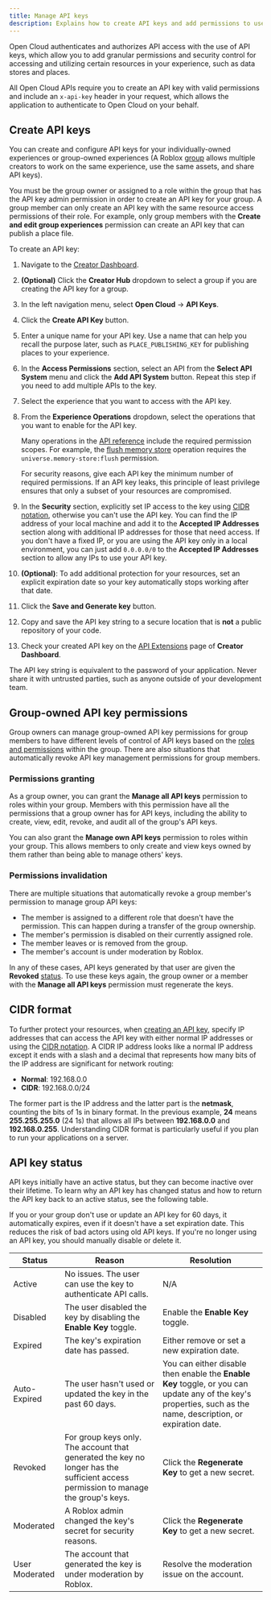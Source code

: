 ```yaml
---
title: Manage API keys
description: Explains how to create API keys and add permissions to use Open Cloud web APIs for your experience.
---
```


Open Cloud authenticates and authorizes API access with the use of API keys,
which allow you to add granular permissions and security control for accessing
and utilizing certain resources in your experience, such as data stores and
places.

All Open Cloud APIs require you to create an API key with valid permissions and
include an `x-api-key` header in your request, which allows the application to
authenticate to Open Cloud on your behalf.

## Create API keys

You can create and configure API keys for your individually-owned
experiences or group-owned experiences (A Roblox
[group](../../projects/groups.md) allows multiple creators to work on the same
experience, use the same assets, and share API keys).

You must be the group owner or assigned to a role within the group that has the
API key admin permission in order to create an API key for your group. A group
member can only create an API key with the same resource access permissions of
their role. For example, only group members with the **Create and edit group
experiences** permission can create an API key that can publish a place file.

To create an API key:

1. Navigate to the [Creator Dashboard](https://create.roblox.com/dashboard/creations).
1. **(Optional)** Click the **Creator Hub** dropdown to select a group if you are creating the API key for a group.
1. In the left navigation menu, select **Open Cloud** &rarr; **API Keys**.
1. Click the **Create API Key** button.
1. Enter a unique name for your API key. Use a name that can help you recall the
   purpose later, such as `PLACE_PUBLISHING_KEY` for publishing places to your
   experience.
1. In the **Access Permissions** section, select an API from the **Select API
   System** menu and click the **Add API System** button. Repeat this step if
   you need to add multiple APIs to the key.
1. Select the experience that you want to access with the API key.
1. From the **Experience Operations** dropdown, select the operations that you
   want to enable for the API key.

   Many operations in the [API reference](../index.md) include the required permission scopes. For example, the [flush memory store](/cloud/reference/MemoryStore#Flush-Memory-Store) operation requires the `universe.memory-store:flush` permission.

   <Alert severity="warning">
   For security reasons, give each API key the minimum number of required permissions. If an API key leaks, this principle of least privilege ensures that only a subset of your resources are compromised.
   </Alert>

1. In the **Security** section, explicitly set IP access to the key using [CIDR
   notation](#cidr-format), otherwise you can't use the API key. You can find
   the IP address of your local machine and add it to the **Accepted IP
   Addresses** section along with additional IP addresses for those that need
   access. If you don't have a fixed IP, or you are using the API key only in a
   local environment, you can just add `0.0.0.0/0` to the **Accepted IP
   Addresses** section to allow any IPs to use your API key.

1. **(Optional)**: To add additional protection for your resources, set an
   explicit expiration date so your key automatically stops working after that
   date.
1. Click the **Save and Generate key** button.
1. Copy and save the API key string to a secure location that is **not** a
   public repository of your code.
1. Check your created API key on the
   [API Extensions](https://create.roblox.com/dashboard/credentials) page of **Creator
   Dashboard**.

<Alert severity="warning"> The API key string is equivalent to the password of
your application. Never share it with untrusted parties, such as anyone outside
of your development team. </Alert>

## Group-owned API key permissions

Group owners can manage group-owned API key permissions for group members to
have different levels of control of API keys based on the [roles and
permissions](../../projects/groups.md#roles-and-permissions) within the group.
There are also situations that automatically revoke API key management
permissions for group members.

### Permissions granting

As a group owner, you can grant the **Manage all API keys** permission
to roles within your group. Members with this permission have all the
permissions that a group owner has for API keys, including the ability to
create, view, edit, revoke, and audit all of the group's API keys.

You can also grant the **Manage own API keys** permission to roles within your
group. This allows members to only create and view keys owned by them rather
than being able to manage others' keys.

### Permissions invalidation

There are multiple situations that automatically revoke a group member's
permission to manage group API keys:

- The member is assigned to a different role that doesn't have the permission.
  This can happen during a transfer of the group ownership.
- The member's permission is disabled on their currently assigned role.
- The member leaves or is removed from the group.
- The member's account is under moderation by Roblox.

In any of these cases, API keys generated by that user are given the **Revoked**
[status](#api-key-status). To use these keys again, the group owner or a member
with the **Manage all API keys** permission must regenerate the keys.

## CIDR format

To further protect your resources, when [creating an API
key](#create-api-keys), specify IP addresses that can access the API key with
either normal IP addresses or using the [CIDR
notation](https://en.wikipedia.org/wiki/Classless_Inter-Domain_Routing#CIDR_notation).
A CIDR IP address looks like a normal IP address except it ends with a slash and
a decimal that represents how many bits of the IP address are significant for
network routing:

- **Normal**: 192.168.0.0
- **CIDR**: 192.168.0.0/24

The former part is the IP address and the latter part is the **netmask**,
counting the bits of 1s in binary format. In the previous example, **24** means
**255.255.255.0** (24 1s) that allows all IPs between **192.168.0.0** and
**192.168.0.255**. Understanding CIDR format is particularly useful if you plan
to run your applications on a server.

## API key status

API keys initially have an active status, but they can become inactive over
their lifetime. To learn why an API key has changed status and how to return the
API key back to an active status, see the following table.

<Alert severity="warning"> If you or your group don't use or update an API key
for 60 days, it automatically expires, even if it doesn't have a set expiration
date. This reduces the risk of bad actors using old API keys. If you're no
longer using an API key, you should manually disable or delete it. </Alert>

<table>
<thead>
  <tr>
    <th>Status</th>
    <th>Reason</th>
    <th>Resolution</th>
  </tr>
</thead>
<tbody>
  <tr>
    <td>Active</td>
    <td>No issues. The user can use the key to authenticate API calls.</td>
    <td>N/A</td>
  </tr>
  <tr>
    <td>Disabled</td>
    <td>The user disabled the key by disabling the <b>Enable Key</b> toggle.</td>
    <td>Enable the <b>Enable Key</b> toggle.</td>
  </tr>
  <tr>
    <td>Expired</td>
    <td>The key's expiration date has passed.</td>
    <td>Either remove or set a new expiration date.</td>
  </tr>
  <tr>
    <td>Auto-Expired</td>
    <td>The user hasn't used or updated the key in the past 60 days.</td>
    <td>You can either disable then enable the <b>Enable Key</b> toggle, or you can update any of the key's properties, such as the name, description, or expiration date.</td>
  </tr>
  <tr>
    <td>Revoked</td>
    <td>For group keys only. The account that generated the key no longer has the sufficient access permission to manage the group's keys.</td>
    <td>Click the <b>Regenerate Key</b> to get a new secret.</td>
  </tr>
  <tr>
    <td>Moderated</td>
    <td>A Roblox admin changed the key's secret for security reasons.</td>
    <td>Click the <b>Regenerate Key</b> to get a new secret.</td>
  </tr>
  <tr>
    <td>User Moderated</td>
    <td>The account that generated the key is under moderation by Roblox.</td>
    <td>Resolve the moderation issue on the account.</td>
  </tr>
</tbody>
</table>
